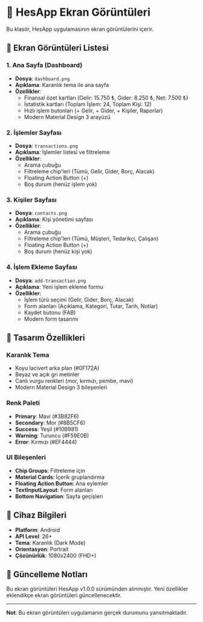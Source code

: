 # 📱 HesApp Ekran Görüntüleri

Bu klasör, HesApp uygulamasının ekran görüntülerini içerir.

## 📸 Ekran Görüntüleri Listesi

### 1. **Ana Sayfa (Dashboard)**
- **Dosya**: `dashboard.png`
- **Açıklama**: Karanlık tema ile ana sayfa
- **Özellikler**:
  - Finansal özet kartları (Gelir: 15.750 ₺, Gider: 8.250 ₺, Net: 7.500 ₺)
  - İstatistik kartları (Toplam İşlem: 24, Toplam Kişi: 12)
  - Hızlı işlem butonları (+ Gelir, + Gider, + Kişiler, Raporlar)
  - Modern Material Design 3 arayüzü

### 2. **İşlemler Sayfası**
- **Dosya**: `transactions.png`
- **Açıklama**: İşlemler listesi ve filtreleme
- **Özellikler**:
  - Arama çubuğu
  - Filtreleme chip'leri (Tümü, Gelir, Gider, Borç, Alacak)
  - Floating Action Button (+)
  - Boş durum (henüz işlem yok)

### 3. **Kişiler Sayfası**
- **Dosya**: `contacts.png`
- **Açıklama**: Kişi yönetimi sayfası
- **Özellikler**:
  - Arama çubuğu
  - Filtreleme chip'leri (Tümü, Müşteri, Tedarikçi, Çalışan)
  - Floating Action Button (+)
  - Boş durum (henüz kişi yok)

### 4. **İşlem Ekleme Sayfası**
- **Dosya**: `add-transaction.png`
- **Açıklama**: Yeni işlem ekleme formu
- **Özellikler**:
  - İşlem türü seçimi (Gelir, Gider, Borç, Alacak)
  - Form alanları (Açıklama, Kategori, Tutar, Tarih, Notlar)
  - Kaydet butonu (FAB)
  - Modern form tasarımı

## 🎨 Tasarım Özellikleri

### **Karanlık Tema**
- Koyu lacivert arka plan (#0F172A)
- Beyaz ve açık gri metinler
- Canlı vurgu renkleri (mor, kırmızı, pembe, mavi)
- Modern Material Design 3 bileşenleri

### **Renk Paleti**
- **Primary**: Mavi (#3B82F6)
- **Secondary**: Mor (#8B5CF6)
- **Success**: Yeşil (#10B981)
- **Warning**: Turuncu (#F59E0B)
- **Error**: Kırmızı (#EF4444)

### **UI Bileşenleri**
- **Chip Groups**: Filtreleme için
- **Material Cards**: İçerik gruplandırma
- **Floating Action Button**: Ana eylemler
- **TextInputLayout**: Form alanları
- **Bottom Navigation**: Sayfa geçişleri

## 📱 Cihaz Bilgileri

- **Platform**: Android
- **API Level**: 26+
- **Tema**: Karanlık (Dark Mode)
- **Orientasyon**: Portrait
- **Çözünürlük**: 1080x2400 (FHD+)

## 🔄 Güncelleme Notları

Bu ekran görüntüleri HesApp v1.0.0 sürümünden alınmıştır.
Yeni özellikler eklendikçe ekran görüntüleri güncellenecektir.

---

**Not**: Bu ekran görüntüleri uygulamanın gerçek durumunu yansıtmaktadır. 